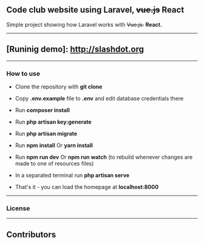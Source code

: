 ## Code club website using Laravel, ~~vue.js~~ React

Simple project showing how Laravel works with ~~Vue.js.~~ __React.__

---
## [Runinig demo]: http://slashdot.org
---

### How to use

- Clone the repository with __git clone__
- Copy __.env.example__ file to __.env__ and edit database credentials there
- Run __composer install__
- Run __php artisan key:generate__
- Run __php artisan migrate__
- Run __npm install__ Or __yarn install__
- Run __npm run dev__ Or __npm run watch__ (to rebuild whenever changes are made to one of resources files)

- In a separated terminal run __php artisan serve__
- That's it - you can load the homepage at __localhost:8000__

---

### License



---

## Contributors

